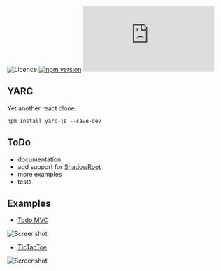 ![Licence](https://img.shields.io/badge/license-MIT-1182c2.svg)
[![npm version](https://badge.fury.io/js/yarc-js.svg)](https://badge.fury.io/js/yarc-js)
[![...](https://badge-size.herokuapp.com/literallylara/yarc-js/master/dist/yarc.min.js?update)](https://github.com/literallylara/yarc-js/blob/master/dist/yarc.min.js)

YARC
----
Yet another react clone. 

`npm install yarc-js --save-dev`

## ToDo

- documentation
- add support for [ShadowRoot](https://developer.mozilla.org/en-US/docs/Web/API/ShadowRoot)
- more examples
- tests

## Examples

- [Todo MVC](https://literallylara.github.io/yarc-js/examples/todo-mvc/)

![Screenshot](https://literallylara.github.io/yarc-js/examples/todo-mvc/screenshot.png)

- [TicTacToe](https://literallylara.github.io/yarc-js/examples/tic-tac-toe/)

![Screenshot](https://literallylara.github.io/yarc-js/examples/tic-tac-toe/screenshot.png)
